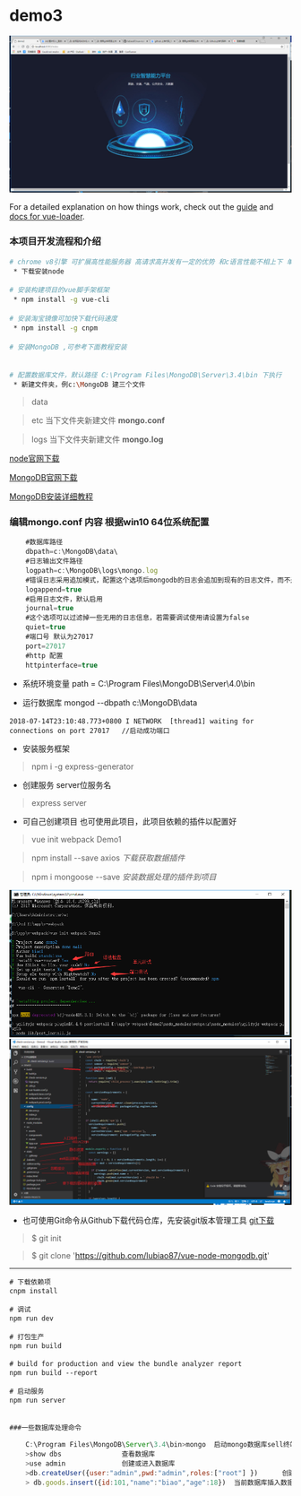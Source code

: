 # demo3
![Image text](https://github.com/lubiao87/img/blob/master/index.png)

For a detailed explanation on how things work, check out the [guide](http://vuejs-templates.github.io/webpack/) and [docs for vue-loader](http://vuejs.github.io/vue-loader).


### 本项目开发流程和介绍

```bash
# chrome v8引擎 可扩展高性能服务器 高请求高并发有一定的优势 和c语言性能不相上下 单线程 js开发后端服务 非阻塞io  common规范
 * 下载安装node 

# 安装构建项目的vue脚手架框架
 * npm install -g vue-cli 

# 安装淘宝镜像可加快下载代码速度 
 * npm install -g cnpm

# 安装MongoDB ,可参考下面教程安装
 

# 配置数据库文件，默认路径 C:\Program Files\MongoDB\Server\3.4\bin 下执行
 * 新建文件夹，例c:\MongoDB 建三个文件
 ```
   > data

   > etc   当下文件夹新建文件 **mongo.conf**

   > logs  当下文件夹新建文件 **mongo.log**

[node官网下载](http://nodejs.cn/download/)  

[MongoDB官网下载]( https://www.mongodb.com/download-center#community)  

 [MongoDB安装详细教程]( https://www.cnblogs.com/jacksoft/p/6910709.html)  


### 编辑mongo.conf 内容 根据win10 64位系统配置
```javascript
    #数据库路径  
    dbpath=c:\MongoDB\data\  
    #日志输出文件路径
    logpath=c:\MongoDB\logs\mongo.log
    #错误日志采用追加模式，配置这个选项后mongodb的日志会追加到现有的日志文件，而不是从新创建一个新文件
    logappend=true
    #启用日志文件，默认启用
    journal=true
    #这个选项可以过滤掉一些无用的日志信息，若需要调试使用请设置为false
    quiet=true
    #端口号 默认为27017
    port=27017
    #http 配置
    httpinterface=true
```

 * 系统环境变量
  path = C:\Program Files\MongoDB\Server\4.0\bin

 * 运行数据库 
  mongod --dbpath c:\MongoDB\data 

`
2018-07-14T23:10:48.773+0800 I NETWORK  [thread1] waiting for connections on port 27017   //启动成功端口
`

 * 安装服务框架
  > npm i -g express-generator

 * 创建服务 server位服务名
 > express server

 * 可自己创建项目 也可使用此项目，此项目依赖的插件以配置好
  > vue init webpack Demo1 

  > npm install --save axios			*下载获取数据插件*

  > npm i mongoose --save				*安装数据处理的插件到项目*



  ![Image text](https://github.com/lubiao87/img/blob/master/v2.png)
  ![Image text](https://github.com/lubiao87/img/blob/master/v3.png)

  
 * 也可使用Git命令从Github下载代码仓库，先安装git版本管理工具
   [git下载]( https://gitforwindows.org/)

 > $ git init

 > $ git clone 'https://github.com/lubiao87/vue-node-mongodb.git'

***
    # 下载依赖项
    cnpm install

    # 调试
    npm run dev

    # 打包生产
    npm run build

    # build for production and view the bundle analyzer report
    npm run build --report

    # 启动服务
    npm run server


    ###一些数据库处理命令

```javascript
    C:\Program Files\MongoDB\Server\3.4\bin>mongo  启动mongo数据库sell终端	
    >show dbs 				查看数据库   
    >use admin              创建或进入数据库  	
    >db.createUser({user:"admin",pwd:"admin",roles:["root"] })		创建超级管理员					
    > db.goods.insert({id:101,"name":"biao","age":18})	当前数据库插入数据	   	
    
```

